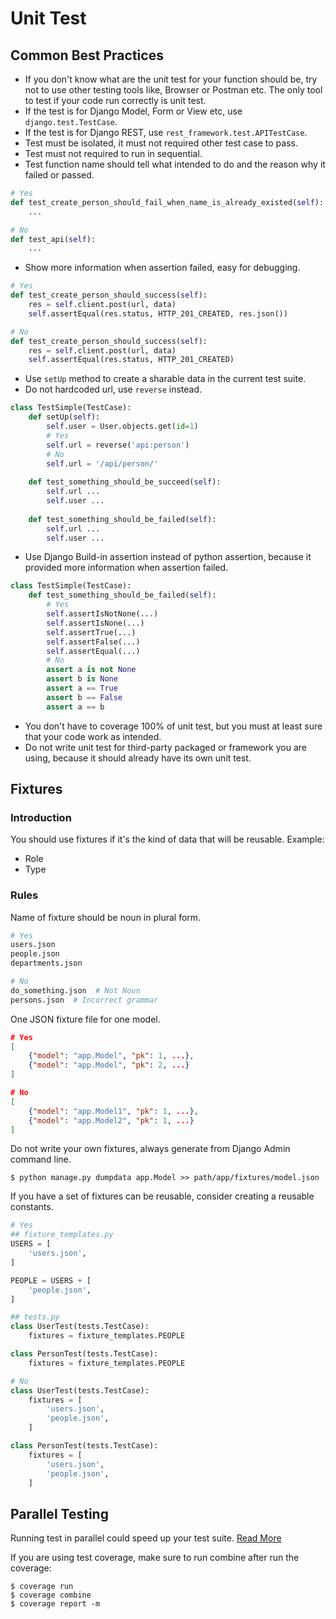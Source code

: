 # Unit Test

## Common Best Practices

- If you don't know what are the unit test for your function should be, try not
to use other testing tools like, Browser or Postman etc. The only tool to test
if your code run correctly is unit test.
- If the test is for Django Model, Form or View etc, use `django.test.TestCase`.
- If the test is for Django REST, use `rest_framework.test.APITestCase`.
- Test must be isolated, it must not required other test case to pass.
- Test must not required to run in sequential.
- Test function name should tell what intended to do and the reason why it failed or passed.

```python
# Yes
def test_create_person_should_fail_when_name_is_already_existed(self):
    ...

# No
def test_api(self):
    ...
```

- Show more information when assertion failed, easy for debugging.

```python
# Yes
def test_create_person_should_success(self):
    res = self.client.post(url, data)
    self.assertEqual(res.status, HTTP_201_CREATED, res.json())

# No
def test_create_person_should_success(self):
    res = self.client.post(url, data)
    self.assertEqual(res.status, HTTP_201_CREATED)
```

- Use `setUp` method to create a sharable data in the current test suite.
- Do not hardcoded url, use `reverse` instead.

```python
class TestSimple(TestCase):
    def setUp(self):
        self.user = User.objects.get(id=1)
        # Yes
        self.url = reverse('api:person')
        # No
        self.url = '/api/person/'
    
    def test_something_should_be_succeed(self):
        self.url ...
        self.user ...
    
    def test_something_should_be_failed(self):
        self.url ...
        self.user ...
```

- Use Django Build-in assertion instead of python assertion, because it provided
more information when assertion failed.

```python
class TestSimple(TestCase):
    def test_something_should_be_failed(self):
        # Yes
        self.assertIsNotNone(...)
        self.assertIsNone(...)
        self.assertTrue(...)
        self.assertFalse(...)
        self.assertEqual(...)
        # No
        assert a is not None
        assert b is None
        assert a == True
        assert b == False
        assert a == b
```

- You don't have to coverage 100% of unit test, but you must at least sure that
your code work as intended.
- Do not write unit test for third-party packaged or framework you are using,
because it should already have its own unit test.

## Fixtures

### Introduction

You should use fixtures if it's the kind of data that will be reusable. Example:

- Role
- Type

### Rules

Name of fixture should be noun in plural form.

```python
# Yes  
users.json  
people.json
departments.json

# No
do_something.json  # Not Noun
persons.json  # Incorrect grammar
```

One JSON fixture file for one model.

```json
# Yes
[
    {"model": "app.Model", "pk": 1, ...},
    {"model": "app.Model", "pk": 2, ...}
]

# No
[
    {"model": "app.Model1", "pk": 1, ...},
    {"model": "app.Model2", "pk": 1, ...}
]
```

Do not write your own fixtures, always generate from Django Admin command line.

```shell script
$ python manage.py dumpdata app.Model >> path/app/fixtures/model.json
```

If you have a set of fixtures can be reusable, consider creating a reusable constants.

```python
# Yes
## fixture_templates.py
USERS = [
    'users.json',
]

PEOPLE = USERS + [
    'people.json',
]

## tests.py
class UserTest(tests.TestCase):
    fixtures = fixture_templates.PEOPLE

class PersonTest(tests.TestCase):
    fixtures = fixture_templates.PEOPLE

# No
class UserTest(tests.TestCase):
    fixtures = [
        'users.json',
        'people.json',
    ]

class PersonTest(tests.TestCase):
    fixtures = [
        'users.json',
        'people.json',
    ]
```

## Parallel Testing

Running test in parallel could speed up your test suite. [Read More](https://docs.djangoproject.com/en/3.1/ref/django-admin/#cmdoption-test-parallel)

If you are using test coverage, make sure to run combine after run the coverage:

```shell script
$ coverage run
$ coverage combine
$ coverage report -m
```
